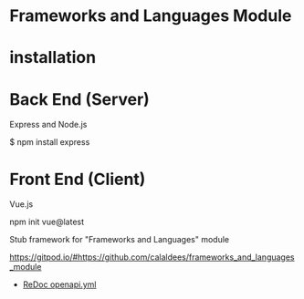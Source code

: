 # Frameworks and Languages Module
 
# installation

Back End (Server)
======
Express and Node.js

$ npm install express

Front End (Client)
======
Vue.js

npm init vue@latest

Stub framework for "Frameworks and Languages" module

https://gitpod.io/#https://github.com/calaldees/frameworks_and_languages_module

* [ReDoc openapi.yml](https://redocly.github.io/redoc/?url=https://raw.githubusercontent.com/calaldees/frameworks_and_languages_module/main/openapi.yml)
